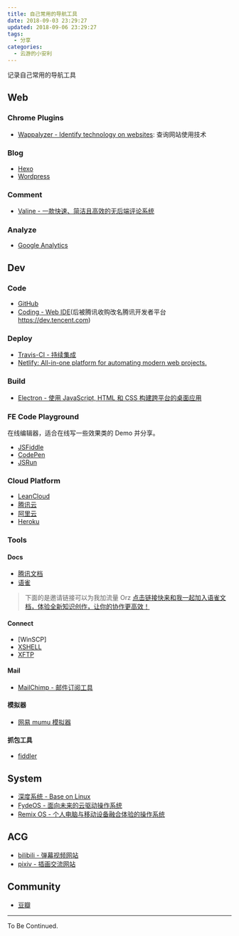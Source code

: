 ```yaml
---
title: 自己常用的导航工具
date: 2018-09-03 23:29:27
updated: 2018-09-06 23:29:27
tags:
  - 分享
categories:
  - 云游的小安利
---
```


记录自己常用的导航工具

<!-- more -->

## Web

### Chrome Plugins

- [Wappalyzer - Identify technology on websites](https://www.wappalyzer.com/): 查询网站使用技术

### Blog

- [Hexo](https://hexo.io/)
- [Wordpress](https://cn.wordpress.org/)

### Comment

- [Valine - 一款快速、简洁且高效的无后端评论系统](https://valine.js.org/)

### Analyze

- [Google Analytics](https://analytics.google.com)

## Dev

### Code

- [GitHub](https://github.com/)
- [Coding - Web IDE](https://coding.net/)(后被腾讯收购改名腾讯开发者平台 <https://dev.tencent.com>)

### Deploy

- [Travis-CI - 持续集成](https://travis-ci.org/)
- [Netlify: All-in-one platform for automating modern web projects.](https://www.netlify.com/)

### Build

- [Electron - 使用 JavaScript, HTML 和 CSS 构建跨平台的桌面应用](https://electronjs.org/)

### FE Code Playground

在线编辑器，适合在线写一些效果类的 Demo 并分享。

- [JSFiddle](https://jsfiddle.net/)
- [CodePen](https://codepen.io/)
- [JSRun](https://jsrun.pro/)

### Cloud Platform

- [LeanCloud](https://leancloud.cn/)
- [腾讯云](https://cloud.tencent.com/)
- [阿里云](https://www.aliyun.com/)
- [Heroku](https://www.heroku.com/)

### Tools

#### Docs

- [腾讯文档](https://docs.qq.com/)
- [语雀](https://www.yuque.com/)

> 下面的是邀请链接可以为我加流量 Orz
> [点击链接快来和我一起加入语雀文档，体验全新知识创作，让你的协作更高效！](https://www.yuque.com/login?platform=wechat&inviteToken=f44225123bcab02038f11cc0a7ab720c6d41f5952d55ea25f6596890ceff74fb)

#### Connect

- [WinSCP]
- [XSHELL](https://www.netsarang.com/zh/xshell/)
- [XFTP](https://www.netsarang.com/zh/xftp/)

#### Mail

- [MailChimp - 邮件订阅工具](https://mailchimp.com/)

#### 模拟器

- [网易 mumu 模拟器](http://mumu.163.com/)

#### 抓包工具

- [fiddler](https://www.telerik.com/fiddler)

## System

- [深度系统 - Base on Linux](https://www.deepin.org/)
- [FydeOS - 面向未来的云驱动操作系统](https://fydeos.com/)
- [Remix OS - 个人电脑与移动设备融合体验的操作系统](http://cn.jide.com/remixos)

## ACG

- [bilibili - 弹幕视频网站](https://www.bilibili.com/)
- [pixiv - 插画交流网站](https://www.pixiv.net/)

## Community

- [豆瓣](https://www.douban.com/)

---

To Be Continued.
